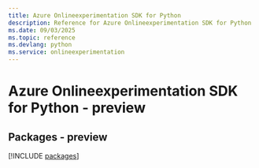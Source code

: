 ```yaml
---
title: Azure Onlineexperimentation SDK for Python
description: Reference for Azure Onlineexperimentation SDK for Python
ms.date: 09/03/2025
ms.topic: reference
ms.devlang: python
ms.service: onlineexperimentation
---
```

# Azure Onlineexperimentation SDK for Python - preview
## Packages - preview
[!INCLUDE [packages](onlineexperimentation-index.md)]